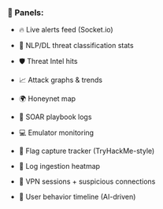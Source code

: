 ### 🔹 Panels:

- 🔥 Live alerts feed (Socket.io)
    
- 🧠 NLP/DL threat classification stats
    
- 🛡️ Threat Intel hits
    
- 📈 Attack graphs & trends
    
- 🌍 Honeynet map
    
- 🔧 SOAR playbook logs
    
- 💻 Emulator monitoring
    
- 🎯 Flag capture tracker (TryHackMe-style)
    
- 🚦 Log ingestion heatmap
    
- 🔐 VPN sessions + suspicious connections
    
- 🧬 User behavior timeline (AI-driven)